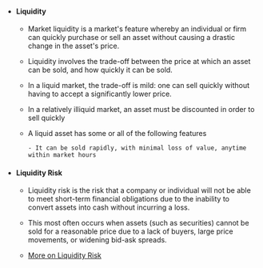 - #### Liquidity

  - Market liquidity is a market's feature whereby an individual or firm can quickly purchase or sell an asset without causing a drastic change in the asset's price.
  - Liquidity involves the trade-off between the price at which an asset can be sold, and how quickly it can be sold.
  - In a liquid market, the trade-off is mild: one can sell quickly without having to accept a significantly lower price.
  - In a relatively illiquid market, an asset must be discounted in order to sell quickly
  - A liquid asset has some or all of the following features

		- It can be sold rapidly, with minimal loss of value, anytime within market hours

- #### Liquidity Risk

	- Liquidity risk is the risk that a company or individual will not be able to meet short-term financial obligations due to the inability to convert assets into cash without incurring a loss.

	- This most often occurs when assets (such as securities) cannot be sold for a reasonable price due to a lack of buyers, large price movements, or widening bid-ask spreads.
	- [More on Liquidity Risk](https://investinganswers.com/dictionary/l/liquidity-risk)
